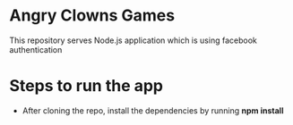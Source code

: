 Angry Clowns Games
==============

This repository serves Node.js application which is using facebook authentication

Steps to run the app
=====================
* After cloning the repo, install the dependencies by running **npm install**
